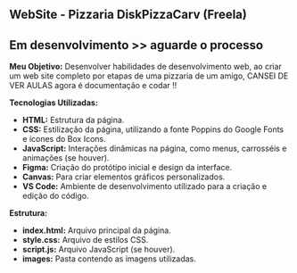 ## WebSite - Pizzaria DiskPizzaCarv (Freela)
## Em desenvolvimento >> aguarde o processo

**Meu Objetivo:**
Desenvolver habilidades de desenvolvimento web, ao criar um web site completo por etapas de uma pizzaria de um amigo, CANSEI DE VER AULAS agora é documentação e codar !!

**Tecnologias Utilizadas:**

* **HTML:** Estrutura da página.
* **CSS:** Estilização da página, utilizando a fonte Poppins do Google Fonts e ícones do Box Icons.
* **JavaScript:** Interações dinâmicas na página, como menus, carrosséis e animações (se houver).
* **Figma:** Criação do protótipo inicial e design da interface.
* **Canvas:** Para criar elementos gráficos personalizados.
* **VS Code:** Ambiente de desenvolvimento utilizado para a criação e edição do código.

**Estrutura:**

* **index.html:** Arquivo principal da página.
* **style.css:** Arquivo de estilos CSS.
* **script.js:** Arquivo JavaScript (se houver).
* **images:** Pasta contendo as imagens utilizadas.
